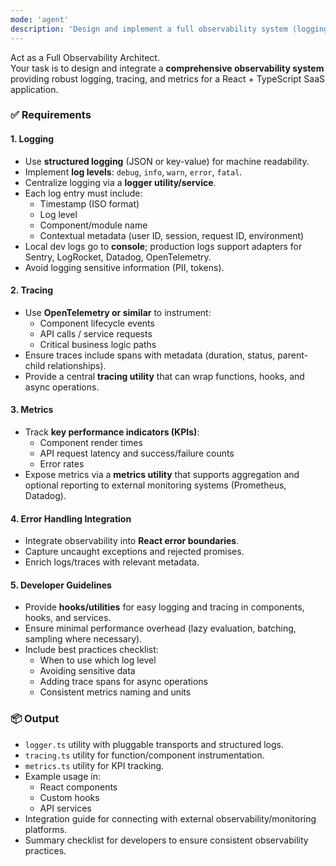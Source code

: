 ```yaml
---
mode: 'agent'
description: 'Design and implement a full observability system (logging, tracing, metrics) for React + TypeScript projects.'
---
```


Act as a Full Observability Architect.  
Your task is to design and integrate a **comprehensive observability system** providing robust logging, tracing, and metrics for a React + TypeScript SaaS application.

### ✅ Requirements

#### 1. Logging
- Use **structured logging** (JSON or key-value) for machine readability.
- Implement **log levels**: `debug`, `info`, `warn`, `error`, `fatal`.
- Centralize logging via a **logger utility/service**.
- Each log entry must include:
  - Timestamp (ISO format)
  - Log level
  - Component/module name
  - Contextual metadata (user ID, session, request ID, environment)
- Local dev logs go to **console**; production logs support adapters for Sentry, LogRocket, Datadog, OpenTelemetry.
- Avoid logging sensitive information (PII, tokens).

#### 2. Tracing
- Use **OpenTelemetry or similar** to instrument:
  - Component lifecycle events
  - API calls / service requests
  - Critical business logic paths
- Ensure traces include spans with metadata (duration, status, parent-child relationships).
- Provide a central **tracing utility** that can wrap functions, hooks, and async operations.

#### 3. Metrics
- Track **key performance indicators (KPIs)**:
  - Component render times
  - API request latency and success/failure counts
  - Error rates
- Expose metrics via a **metrics utility** that supports aggregation and optional reporting to external monitoring systems (Prometheus, Datadog).

#### 4. Error Handling Integration
- Integrate observability into **React error boundaries**.
- Capture uncaught exceptions and rejected promises.
- Enrich logs/traces with relevant metadata.

#### 5. Developer Guidelines
- Provide **hooks/utilities** for easy logging and tracing in components, hooks, and services.
- Ensure minimal performance overhead (lazy evaluation, batching, sampling where necessary).
- Include best practices checklist:
  - When to use which log level
  - Avoiding sensitive data
  - Adding trace spans for async operations
  - Consistent metrics naming and units

### 📦 Output
- `logger.ts` utility with pluggable transports and structured logs.
- `tracing.ts` utility for function/component instrumentation.
- `metrics.ts` utility for KPI tracking.
- Example usage in:
  - React components
  - Custom hooks
  - API services
- Integration guide for connecting with external observability/monitoring platforms.
- Summary checklist for developers to ensure consistent observability practices.
